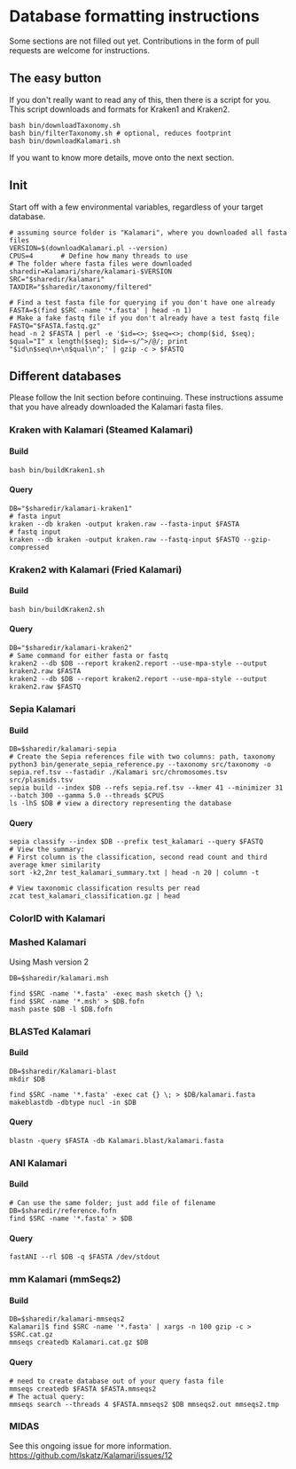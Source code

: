 # Database formatting instructions

Some sections are not filled out yet.  Contributions in the form of pull requests are welcome for instructions.

## The easy button

If you don't really want to read any of this, then there is
a script for you.
This script downloads and formats for Kraken1 and Kraken2.

    bash bin/downloadTaxonomy.sh
    bash bin/filterTaxonomy.sh # optional, reduces footprint
    bash bin/downloadKalamari.sh

If you want to know more details, move onto the next section.

## Init

Start off with a few environmental variables, regardless of your target database.

    # assuming source folder is "Kalamari", where you downloaded all fasta files
    VERSION=$(downloadKalamari.pl --version)
    CPUS=4       # Define how many threads to use
    # The folder where fasta files were downloaded
    sharedir=Kalamari/share/kalamari-$VERSION
    SRC="$sharedir/kalamari"
    TAXDIR="$sharedir/taxonomy/filtered"

    # Find a test fasta file for querying if you don't have one already
    FASTA=$(find $SRC -name '*.fasta' | head -n 1) 
    # Make a fake fastq file if you don't already have a test fastq file
    FASTQ="$FASTA.fastq.gz"
    head -n 2 $FASTA | perl -e '$id=<>; $seq=<>; chomp($id, $seq); $qual="I" x length($seq); $id=~s/^>/@/; print "$id\n$seq\n+\n$qual\n";' | gzip -c > $FASTQ
   
## Different databases

Please follow the Init section before continuing. These instructions assume that you have already downloaded the Kalamari fasta files.

### Kraken with Kalamari (Steamed Kalamari)

#### Build

    bash bin/buildKraken1.sh

#### Query

    DB="$sharedir/kalamari-kraken1"
    # fasta input
    kraken --db kraken -output kraken.raw --fasta-input $FASTA
    # fastq input
    kraken --db kraken -output kraken.raw --fastq-input $FASTQ --gzip-compressed

### Kraken2 with Kalamari (Fried Kalamari)

#### Build

    bash bin/buildKraken2.sh

#### Query

    DB="$sharedir/kalamari-kraken2"
    # Same command for either fasta or fastq
    kraken2 --db $DB --report kraken2.report --use-mpa-style --output kraken2.raw $FASTA
    kraken2 --db $DB --report kraken2.report --use-mpa-style --output kraken2.raw $FASTQ
    
### Sepia Kalamari

#### Build

    DB=$sharedir/kalamari-sepia
    # Create the Sepia references file with two columns: path, taxonomy
    python3 bin/generate_sepia_reference.py --taxonomy src/taxonomy -o sepia.ref.tsv --fastadir ./Kalamari src/chromosomes.tsv src/plasmids.tsv
    sepia build --index $DB --refs sepia.ref.tsv --kmer 41 --minimizer 31 --batch 300 --gamma 5.0 --threads $CPUS 
    ls -lhS $DB # view a directory representing the database    
    
#### Query

    sepia classify --index $DB --prefix test_kalamari --query $FASTQ
    # View the summary:
    # First column is the classification, second read count and third average kmer similarity
    sort -k2,2nr test_kalamari_summary.txt | head -n 20 | column -t

    # View taxonomic classification results per read
    zcat test_kalamari_classification.gz | head

### ColorID with Kalamari

### Mashed Kalamari

Using Mash version 2

    DB=$sharedir/kalamari.msh

    find $SRC -name '*.fasta' -exec mash sketch {} \;
    find $SRC -name '*.msh' > $DB.fofn
    mash paste $DB -l $DB.fofn

### BLASTed Kalamari

#### Build

    DB=$sharedir/Kalamari-blast
    mkdir $DB

    find $SRC -name '*.fasta' -exec cat {} \; > $DB/kalamari.fasta
    makeblastdb -dbtype nucl -in $DB

#### Query

    blastn -query $FASTA -db Kalamari.blast/kalamari.fasta

### ANI Kalamari

#### Build

    # Can use the same folder; just add file of filename
    DB=$sharedir/reference.fofn
    find $SRC -name '*.fasta' > $DB

#### Query

    fastANI --rl $DB -q $FASTA /dev/stdout

### mm Kalamari (mmSeqs2)

#### Build

    DB=$sharedir/kalamari-mmseqs2
    Kalamari]$ find $SRC -name '*.fasta' | xargs -n 100 gzip -c > $SRC.cat.gz
    mmseqs createdb Kalamari.cat.gz $DB

#### Query

    # need to create database out of your query fasta file
    mmseqs createdb $FASTA $FASTA.mmseqs2
    # The actual query:
    mmseqs search --threads 4 $FASTA.mmseqs2 $DB mmseqs2.out mmseqs2.tmp

### MIDAS

See this ongoing issue for more information.
https://github.com/lskatz/Kalamari/issues/12
